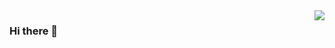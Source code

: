 <img align="right" src="https://github-readme-stats.vercel.app/api?username=paradoxtown&show_icons=true&icon_color=CE1D2D&text_color=718096&bg_color=ffffff&hide_title=true" />

### Hi there 👋

<!--
**paradoxtown/paradoxtown** is a ✨ _special_ ✨ repository because its `README.md` (this file) appears on your GitHub profile.

Here are some ideas to get you started:

- 🔭 I’m currently working on ...
- 🌱 I’m currently learning ...
- 👯 I’m looking to collaborate on ...
- 🤔 I’m looking for help with ...
- 💬 Ask me about ...
- 📫 How to reach me: ...
- 😄 Pronouns: ...
- ⚡ Fun fact: ...
-->
